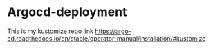 # Argocd-deployment

This is my kustomize repo link
https://argo-cd.readthedocs.io/en/stable/operator-manual/installation/#kustomize
